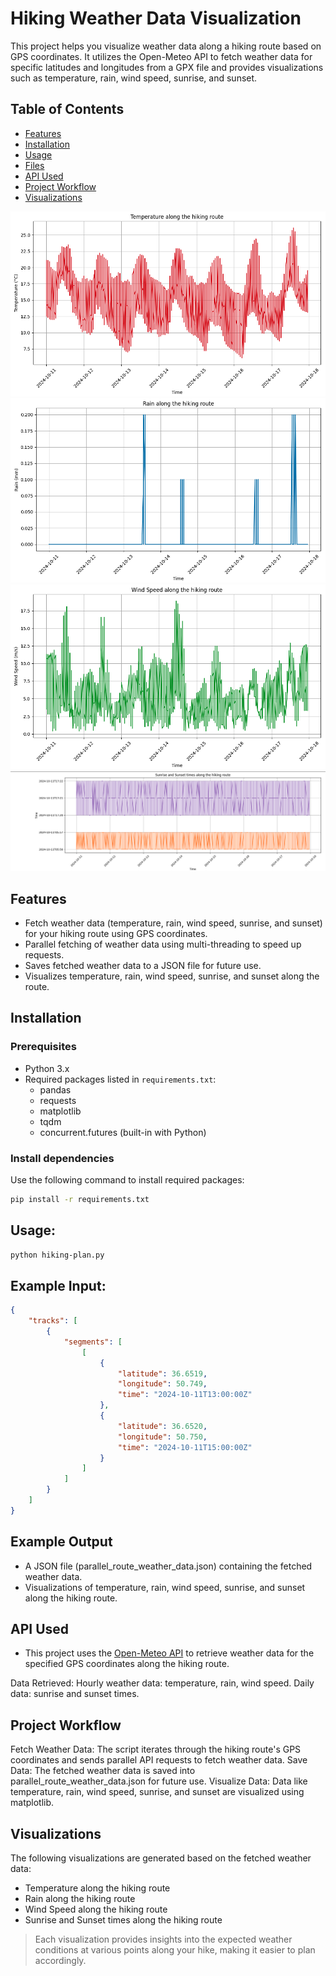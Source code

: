 # Hiking Weather Data Visualization

This project helps you visualize weather data along a hiking route based on GPS coordinates. It utilizes the Open-Meteo API to fetch weather data for specific latitudes and longitudes from a GPX file and provides visualizations such as temperature, rain, wind speed, sunrise, and sunset.

## Table of Contents
- [Features](#features)
- [Installation](#installation)
- [Usage](#usage)
- [Files](#files)
- [API Used](#api-used)
- [Project Workflow](#project-workflow)
- [Visualizations](#visualizations)

![Result of the test](./temprature.png)
![Result of the test](./rain.png)
![Result of the test](./wind.png)
![Result of the test](./sunrize_sunset.png)

## Features
- Fetch weather data (temperature, rain, wind speed, sunrise, and sunset) for your hiking route using GPS coordinates.
- Parallel fetching of weather data using multi-threading to speed up requests.
- Saves fetched weather data to a JSON file for future use.
- Visualizes temperature, rain, wind speed, sunrise, and sunset along the route.

## Installation

### Prerequisites
- Python 3.x
- Required packages listed in `requirements.txt`:
  - pandas
  - requests
  - matplotlib
  - tqdm
  - concurrent.futures (built-in with Python)

### Install dependencies
Use the following command to install required packages:

```bash
pip install -r requirements.txt
```

## Usage:

```bash
python hiking-plan.py
```

## Example Input:

```json
{
    "tracks": [
        {
            "segments": [
                [
                    {
                        "latitude": 36.6519,
                        "longitude": 50.749,
                        "time": "2024-10-11T13:00:00Z"
                    },
                    {
                        "latitude": 36.6520,
                        "longitude": 50.750,
                        "time": "2024-10-11T15:00:00Z"
                    }
                ]
            ]
        }
    ]
}

```

## Example Output
- A JSON file (parallel_route_weather_data.json) containing the fetched weather data.
- Visualizations of temperature, rain, wind speed, sunrise, and sunset along the hiking route.

## API Used
- This project uses the [Open-Meteo API](https://open-meteo.com/en/docs) to retrieve weather data for the specified GPS coordinates along the hiking route.

Data Retrieved:
Hourly weather data: temperature, rain, wind speed.
Daily data: sunrise and sunset times.

## Project Workflow
Fetch Weather Data: The script iterates through the hiking route's GPS coordinates and sends parallel API requests to fetch weather data.
Save Data: The fetched weather data is saved into parallel_route_weather_data.json for future use.
Visualize Data: Data like temperature, rain, wind speed, sunrise, and sunset are visualized using matplotlib.


## Visualizations
The following visualizations are generated based on the fetched weather data:

- Temperature along the hiking route
- Rain along the hiking route
- Wind Speed along the hiking route
- Sunrise and Sunset times along the hiking route
> Each visualization provides insights into the expected weather conditions at various points along your hike, making it easier to plan accordingly.
> 
> 